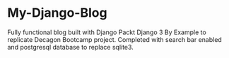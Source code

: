 # My-Django-Blog
Fully functional blog built with Django Packt Django 3 By Example to replicate Decagon Bootcamp project.
Completed with search bar enabled and postgresql database to replace sqlite3.